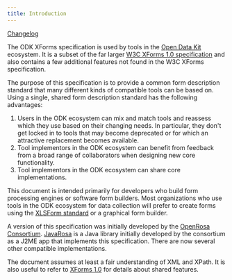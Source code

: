 ```yaml
---
title: Introduction
---
```


[Changelog](https://github.com/opendatakit/xforms-spec/blob/gh-pages/CHANGELOG.md)

The ODK XForms specification is used by tools in the [Open Data Kit](https://opendatakit.org) ecosystem. It is a subset of the far larger [W3C XForms 1.0 specification](https://www.w3.org/TR/2003/REC-xforms-20031014/index.html#contents) and also contains a few additional features not found in the W3C XForms specification.

The purpose of this specification is to provide a common form description standard that many different kinds of compatible tools can be based on. Using a single, shared form description standard has the following advantages:

1. Users in the ODK ecosystem can mix and match tools and reassess which they use based on their changing needs. In particular, they don't get locked in to tools that may become deprecated or for which an attractive replacement becomes available.
1. Tool implementors in the ODK ecosystem can benefit from feedback from a broad range of collaborators when designing new core functionality.
1. Tool implementors in the ODK ecosystem can share core implementations.

This document is intended primarily for developers who build form processing engines or software form builders. Most organizations who use tools in the ODK ecosystem for data collection will prefer to create forms using the [XLSForm standard](http://xlsform.org/) or a graphical form builder.

A version of this specification was initially developed by the [OpenRosa Consortium](https://bitbucket.org/javarosa/javarosa/wiki/OpenRosaAPI). [JavaRosa](https://bitbucket.org/javarosa/javarosa/wiki/Home) is a Java library initially developed by the consortium as a J2ME app that implements this specification. There are now several other compatible implementations.

The document assumes at least a fair understanding of XML and XPath. It is also useful to refer to [XForms 1.0](http://www.w3.org/TR/2003/REC-xforms-20031014/) for details about shared features.
